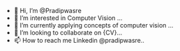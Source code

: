 - 👋 Hi, I’m @Pradipwasre
- 👀 I’m interested in Computer Vision ...
- 🌱 I’m currently applying concepts of computer vision ...
- 💞️ I’m looking to collaborate on {CV}...
- 📫 How to reach me Linkedin @pradipwasre..

<!---
Pradipwasre/Pradipwasre is a ✨ special ✨ repository because its `README.md` (this file) appears on your GitHub profile.
You can click the Preview link to take a look at your changes.
--->
